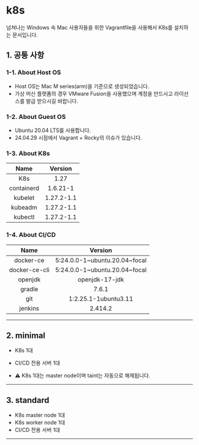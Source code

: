 # k8s

넘쳐나는 Windows 속 Mac 사용자들을 위한 Vagrantfile을 사용해서 K8s를 설치하는 문서입니다.

## 1. 공통 사항

### 1-1. About Host OS

- Host OS는 Mac M series(arm)을 기준으로 생성되었습니다.
- 가상 머신 플랫폼의 경우 VMware Fusion을 사용했으며 계정을 만드시고 라이선스를 발급 받으시길 바랍니다.

### 1-2. About Guest OS

- Ubuntu 20.04 LTS를 사용합니다.
- 24.04.29 시점에서 Vagrant + Rocky의 이슈가 있습니다.

### 1-3. About K8s

|Name|Version|
|:--:|:--:|
|K8s|1.27|
|containerd|1.6.21-1|
|kubelet|1.27.2-1.1|
|kubeadm|1.27.2-1.1|
|kubectl|1.27.2-1.1|

### 1-4. About CI/CD

|Name|Version|
|:--:|:--:|
|docker-ce|5:24.0.0-1~ubuntu.20.04~focal|
|docker-ce-cli|5:24.0.0-1~ubuntu.20.04~focal|
|openjdk|openjdk-17-jdk|
|gradle|7.6.1|
|git|1:2.25.1-1ubuntu3.11|
|jenkins|2.414.2|

---

## 2. minimal

- K8s 1대
- CI/CD 전용 서버 1대

- ⚠️ K8s 1대는 master node이며 taint는 자동으로 해제됩니다.

---

## 3. standard

- K8s master node 1대
- K8s worker node 1대
- CI/CD 전용 서버 1대

---